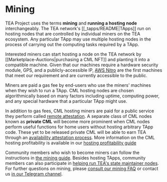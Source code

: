 # Mining

TEA Project uses the terms **mining** and **running a hosting node** interchangeably. The TEA network's [[_tapps/README|TApps]] run on hosting nodes that are controlled by individual miners on the TEA ecosystem. Any particular TApp may use multiple hosting nodes in the process of carrying out the computing tasks required by a TApp.

Interested miners can start hosting a node on the TEA network by [[Marketplace-Auctions|purchasing a CML NFT]] and planting it into a compatible machine. Given that our machines require a hardware security module, GPS, and a publicly-accessible IP, [AWS Nitro](https://aws.amazon.com/ec2/nitro/) are the first machines that meet our requirement and are currently accessible to the public.

Miners are paid a gas fee by end-users who use the miners' machines when they wish to run a TApp. CML hosting nodes are chosen algorithmically based on many factors including uptime, computing power, and any special hardware that a particular TApp might use. 

In addition to gas fees, CML hosting miners are paid for a public service they perform called [remote attestation](remote-attestation.md). A separate class of CML nodes known as **private CML** will become more prominent when CML nodes perform useful functions for home users without hosting arbitrary TApp code. These yet to be released private CML will be able to earn TEA through an [availability attestation process](availability-attestation.md). More information on the CML hosting profitability is available in our [hosting profitability guide](hosting_profitability.md)

Community members who wish to become miners can follow the instructions in [the mining guide](Mining-With-Own-Hardware.md). Besides hosting TApps, community members can also participate in [helping run TEA's state maintainer nodes](state-maintainer-nodes.md). For further questions on mining, please [consult our mining FAQ](FAQ-Mining.md) or contact us [in our Telegram channel](https://t.me/teaprojectorg).